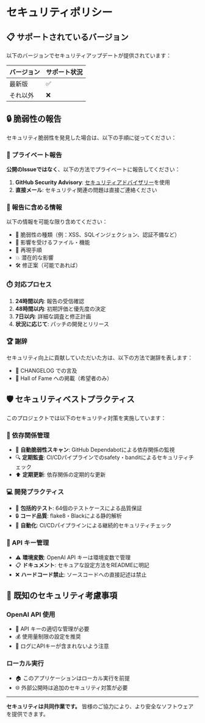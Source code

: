 # セキュリティポリシー

## 📋 サポートされているバージョン

以下のバージョンでセキュリティアップデートが提供されています：

| バージョン | サポート状況 |
| ------- | ----------- |
| 最新版   | ✅ |
| それ以外 | ❌ |

## 🔒 脆弱性の報告

セキュリティ脆弱性を発見した場合は、以下の手順に従ってください：

### 📧 プライベート報告

**公開のIssueではなく**、以下の方法でプライベートに報告してください：

1. **GitHub Security Advisory**: [セキュリティアドバイザリー](https://github.com/konabe/llm-janken/security/advisories/new)を使用
2. **直接メール**: セキュリティ関連の問題は直接ご連絡ください

### 📝 報告に含める情報

以下の情報を可能な限り含めてください：

- 🎯 脆弱性の種類（例：XSS、SQLインジェクション、認証不備など）
- 📍 影響を受けるファイル・機能
- 🔧 再現手順
- 💥 潜在的な影響
- 🛠️ 修正案（可能であれば）

### ⏱️ 対応プロセス

1. **24時間以内**: 報告の受信確認
2. **48時間以内**: 初期評価と優先度の決定
3. **7日以内**: 詳細な調査と修正計画
4. **状況に応じて**: パッチの開発とリリース

### 🏆 謝辞

セキュリティ向上に貢献していただいた方は、以下の方法で謝辞を表します：

- 📝 CHANGELOG での言及
- 🌟 Hall of Fame への掲載（希望者のみ）

## 🛡️ セキュリティベストプラクティス

このプロジェクトでは以下のセキュリティ対策を実施しています：

### 🔐 依存関係管理

- 🤖 **自動脆弱性スキャン**: GitHub Dependabotによる依存関係の監視
- 🔍 **定期監査**: CI/CDパイプラインでのsafety・banditによるセキュリティチェック
- ⬆️ **定期更新**: 依存関係の定期的な更新

### 💻 開発プラクティス

- 🧪 **包括的テスト**: 64個のテストケースによる品質保証
- 🔒 **コード品質**: flake8・Blackによる静的解析
- 🚀 **自動化**: CI/CDパイプラインによる継続的セキュリティチェック

### 🔑 API キー管理

- ⚠️ **環境変数**: OpenAI API キーは環境変数で管理
- 📋 **ドキュメント**: セキュアな設定方法をREADMEに明記
- ❌ **ハードコード禁止**: ソースコードへの直接記述は禁止

## 🚨 既知のセキュリティ考慮事項

### OpenAI API 使用

- 🔐 API キーの適切な管理が必要
- 💰 使用量制限の設定を推奨
- 📝 ログにAPIキーが含まれないよう注意

### ローカル実行

- 🏠 このアプリケーションはローカル実行を前提
- 🌐 外部公開時は追加のセキュリティ対策が必要

---

**セキュリティは共同作業です。** 皆様のご協力により、より安全なソフトウェアを提供できます。